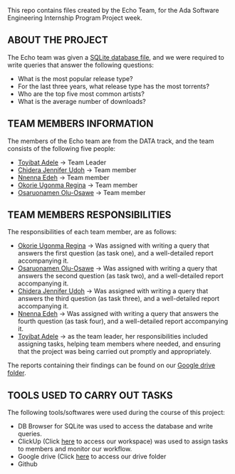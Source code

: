 This repo contains files created by the Echo Team, for the Ada Software Engineering Internship Program Project week.

## ABOUT THE PROJECT
The Echo team was given a [SQLite database file](https://www.kaggle.com/datasets/nolanbconaway/whatcd-hiphop), and we were required to write queries that answer the following questions:
- What is the most popular release type?
- For the last three years, what release type has the most torrents?
- Who are the top five most common artists?
- What is the average number of downloads?

## TEAM MEMBERS INFORMATION
The members of the Echo team are from the DATA track, and the team consists of the following five people:
- [Toyibat Adele](https://github.com/Teebarh) -> Team Leader
- [Chidera Jennifer Udoh](https://github.com/jennydera) -> Team member
- [Nnenna Edeh](https://github.com/Nnennaedeh54) -> Team member
- [Okorie Ugonma Regina](https://github.com/Ugonma1) -> Team member
- [Osaruonamen Olu-Osawe](https://github.com/Valerie-Osawe) -> Team member

## TEAM MEMBERS RESPONSIBILITIES
The responsibilities of each team member, are as follows:
- [Okorie Ugonma Regina](https://github.com/Ugonma1) -> Was assigned with writing a query that answers the first question (as task one), and a well-detailed report accompanying it.
- [Osaruonamen Olu-Osawe](https://github.com/Valerie-Osawe) -> Was assigned with writing a query that answers the second question (as task two), and a well-detailed report accompanying it.
- [Chidera Jennifer Udoh](https://github.com/jennydera) -> Was assigned with writing a query that answers the third question (as task three), and a well-detailed report accompanying it.
- [Nnenna Edeh](https://github.com/Nnennaedeh54) -> Was assigned with writing a query that answers the fourth question (as task four), and a well-detailed report accompanying it.
- [Toyibat Adele](https://github.com/Teebarh) -> as the team leader, her responsibilities included assigning tasks, helping team members where needed, and ensuring that the project was being carried out promptly and appropriately.

The reports containing their findings can be found on our [Google drive folder](https://drive.google.com/drive/folders/10pIgD7O-57XKQo62WodGfWyu-YzqiR3k?usp=sharing).

## TOOLS USED TO CARRY OUT TASKS
The following tools/softwares were used during the course of this project:
- DB Browser for SQLite was used to access the database and write queries.
- ClickUp (Click [here](https://app.clickup.com/42086706/v/s/66176341) to access our workspace) was used to assign tasks to members and monitor our workflow.
- Google drive (Click [here](https://drive.google.com/drive/folders/10pIgD7O-57XKQo62WodGfWyu-YzqiR3k?usp=sharing) to access our drive folder
- Github
